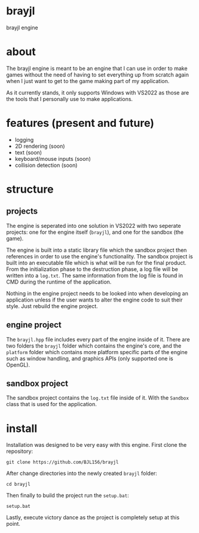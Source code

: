# brayjl
brayjl engine

# about
The brayjl engine is meant to be an engine that I can use in order to make games without the need of having to set everything up from scratch again when I just want to get to the game making part of my application.

As it currently stands, it only supports Windows with VS2022 as those are the tools that I personally use to make applications.

# features (present and future)
- logging
- 2D rendering (soon)
- text (soon)
- keyboard/mouse inputs (soon)
- collision detection (soon)

# structure
## projects
The engine is seperated into one solution in VS2022 with two seperate projects: one for the engine itself (`brayjl`), and one for the sandbox (the game).

The engine is built into a static library file which the sandbox project then references in order to use the engine's functionality. The sandbox project is built into an executable file which is what will be run for the final product. From the initialization phase to the destruction phase, a log file will be written into a `log.txt`. The same information from the log file is found in CMD during the runtime of the application.

Nothing in the engine project needs to be looked into when developing an application unless if the user wants to alter the engine code to suit their style. Just rebuild the engine project.

## engine project
The `brayjl.hpp` file includes every part of the engine inside of it. There are two folders the `brayjl` folder which contains the engine's core, and the `platform` folder which contains more platform specific parts of the engine such as window handling, and graphics APIs (only supported one is OpenGL).

## sandbox project
The sandbox project contains the `log.txt` file inside of it. With the `Sandbox` class that is used for the application.

# install
Installation was designed to be very easy with this engine.
First clone the repository:
```
git clone https://github.com/BJL156/brayjl
```
After change directories into the newly created `brayjl` folder:
```
cd brayjl
```
Then finally to build the project run the `setup.bat`:
```
setup.bat
```
Lastly, execute victory dance as the project is completely setup at this point.
